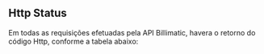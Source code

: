 ## Http Status

Em todas as requisições efetuadas pela API Billimatic, havera o retorno do código Http, conforme a tabela abaixo:
